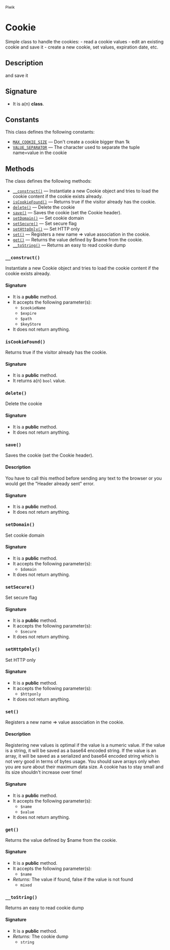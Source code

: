 <small>Piwik</small>

Cookie
======

Simple class to handle the cookies: - read a cookie values - edit an existing cookie and save it - create a new cookie, set values, expiration date, etc.

Description
-----------

and save it

Signature
---------

- It is a(n) **class**.

Constants
---------

This class defines the following constants:

- [`MAX_COOKIE_SIZE`](#MAX_COOKIE_SIZE) &mdash; Don&#039;t create a cookie bigger than 1k
- [`VALUE_SEPARATOR`](#VALUE_SEPARATOR) &mdash; The character used to separate the tuple name=value in the cookie

Methods
-------

The class defines the following methods:

- [`__construct()`](#__construct) &mdash; Instantiate a new Cookie object and tries to load the cookie content if the cookie exists already.
- [`isCookieFound()`](#isCookieFound) &mdash; Returns true if the visitor already has the cookie.
- [`delete()`](#delete) &mdash; Delete the cookie
- [`save()`](#save) &mdash; Saves the cookie (set the Cookie header).
- [`setDomain()`](#setDomain) &mdash; Set cookie domain
- [`setSecure()`](#setSecure) &mdash; Set secure flag
- [`setHttpOnly()`](#setHttpOnly) &mdash; Set HTTP only
- [`set()`](#set) &mdash; Registers a new name =&gt; value association in the cookie.
- [`get()`](#get) &mdash; Returns the value defined by $name from the cookie.
- [`__toString()`](#__toString) &mdash; Returns an easy to read cookie dump

### `__construct()` <a name="__construct"></a>

Instantiate a new Cookie object and tries to load the cookie content if the cookie exists already.

#### Signature

- It is a **public** method.
- It accepts the following parameter(s):
    - `$cookieName`
    - `$expire`
    - `$path`
    - `$keyStore`
- It does not return anything.

### `isCookieFound()` <a name="isCookieFound"></a>

Returns true if the visitor already has the cookie.

#### Signature

- It is a **public** method.
- It returns a(n) `bool` value.

### `delete()` <a name="delete"></a>

Delete the cookie

#### Signature

- It is a **public** method.
- It does not return anything.

### `save()` <a name="save"></a>

Saves the cookie (set the Cookie header).

#### Description

You have to call this method before sending any text to the browser or you would get the
&quot;Header already sent&quot; error.

#### Signature

- It is a **public** method.
- It does not return anything.

### `setDomain()` <a name="setDomain"></a>

Set cookie domain

#### Signature

- It is a **public** method.
- It accepts the following parameter(s):
    - `$domain`
- It does not return anything.

### `setSecure()` <a name="setSecure"></a>

Set secure flag

#### Signature

- It is a **public** method.
- It accepts the following parameter(s):
    - `$secure`
- It does not return anything.

### `setHttpOnly()` <a name="setHttpOnly"></a>

Set HTTP only

#### Signature

- It is a **public** method.
- It accepts the following parameter(s):
    - `$httponly`
- It does not return anything.

### `set()` <a name="set"></a>

Registers a new name =&gt; value association in the cookie.

#### Description

Registering new values is optimal if the value is a numeric value.
If the value is a string, it will be saved as a base64 encoded string.
If the value is an array, it will be saved as a serialized and base64 encoded
string which is not very good in terms of bytes usage.
You should save arrays only when you are sure about their maximum data size.
A cookie has to stay small and its size shouldn&#039;t increase over time!

#### Signature

- It is a **public** method.
- It accepts the following parameter(s):
    - `$name`
    - `$value`
- It does not return anything.

### `get()` <a name="get"></a>

Returns the value defined by $name from the cookie.

#### Signature

- It is a **public** method.
- It accepts the following parameter(s):
    - `$name`
- _Returns:_ The value if found, false if the value is not found
    - `mixed`

### `__toString()` <a name="__toString"></a>

Returns an easy to read cookie dump

#### Signature

- It is a **public** method.
- _Returns:_ The cookie dump
    - `string`

